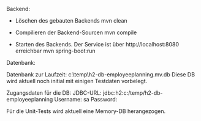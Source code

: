 Backend:

- Löschen des gebauten Backends 
mvn clean

- Compilieren der Backend-Sourcen
mvn compile

- Starten des Backends. Der Service ist über http://localhost:8080 erreichbar
mvn spring-boot:run


Datenbank:

Datenbank zur Laufzeit: c:\temp\h2-db-employeeplanning.mv.db
Diese DB wird aktuell noch initial mit einigen Testdaten vorbelegt.

Zugangsdaten für die DB:
JDBC-URL: jdbc:h2:c:/temp/h2-db-employeeplanning
Username: sa
Password: 


Für die Unit-Tests wird aktuell eine Memory-DB herangezogen.

